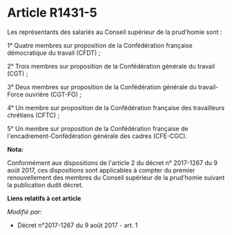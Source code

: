 # Article R1431-5

Les représentants des salariés au Conseil supérieur de la prud'homie sont :

1° Quatre membres sur proposition de la Confédération française démocratique du travail (CFDT) ;

2° Trois membres sur proposition de la Confédération générale du travail (CGT) ;

3° Deux membres sur proposition de la Confédération générale du travail-Force ouvrière (CGT-FO) ;

4° Un membre sur proposition de la Confédération française des travailleurs chrétiens (CFTC) ;

5° Un membre sur proposition de la Confédération française de l'encadrement-Confédération générale des cadres (CFE-CGC).

**Nota:**

Conformément aux dispositions de l'article 2 du décret n° 2017-1267 du 9 août 2017, ces dispositions sont applicables à
compter du premier renouvellement des membres du Conseil supérieur de la prud'homie suivant la publication dudit décret.

**Liens relatifs à cet article**

_Modifié par_:

  - Décret n°2017-1267 du 9 août 2017 - art. 1

